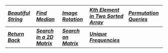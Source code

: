 |[_Beautiful String_](Solution/Beautiful_String.py)|[_Find Median_](Solution/Find_Median.py)|[_Image Rotation_](Solution/Image_Rotation.py)|[_Kth Element in Two Sorted Array_](Solution/Kth_Element_in_Two_Sorted_Array.py)|[_Permutation Queries_ ](Solution/Permutation_Queries.py)| 
|:---|:---|:---|:---|:---|
|**[_Return Back_ ](Solution/Return_Back.py)**|**[_Search in a 2D Matrix_](Solution/Search_in_a_2D_matrix.py)**|**[_Search on Matrix_](Solution/Search_on_Matrix.py)**|**[_Unique Frequencies_ ](Solution/Unique_Frequencies.py)**|  
